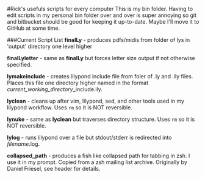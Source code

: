#Rick's usefuls scripts for every computer
This is my bin folder. Having to edit scripts in 
my personal bin folder over and over is super annoying
so git and bitbucket should be good for keeping it
up-to-date. 
Maybe I'll move it to GitHub at some time.

###Current Script List
**finalLy** - produces pdfs/midis from folder of lys in 'output'
directory one level higher

**finalLyletter** - same as **finalLy** but forces letter size output 
if not otherwise specified.

**lymakeinclude** - creates lilypond include file from foler of
.ly and .ily files. Places this file one directory higher 
named in the format *current_working_directory*\_include.ily.

**lyclean** - cleans up after vim, lilypond, sed, and other tools
used in my lilypond workflow.
Uses `rm` so it is NOT reversible.

**lynuke** - same as **lyclean** but traverses directory structure.
Uses `rm` so it is NOT reversible.

**lylog** - runs lilypond over a file but stdout/stderr is redirected
into *filename*.log.

**collapsed\_path** - produces a fish like collapsed path for
tabbing in zsh. I use it in my prompt. Copied from a zsh mailing list
archive. Originally by Daniel Friesel, see header for details.
